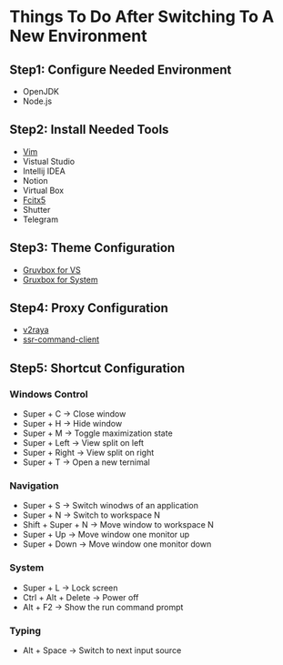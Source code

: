 # Things To Do After Switching To A New Environment

## Step1: Configure Needed Environment
* OpenJDK
* Node.js

## Step2: Install Needed Tools
* [Vim](https://github.com/ChenYi-qy/My-Vim-Config)
* Vistual Studio
* Intellij IDEA
* Notion
* Virtual Box
* [Fcitx5](https://fcitx-im.org/wiki/Fcitx_5/zh-cn)
* Shutter
* Telegram


## Step3: Theme Configuration
* [Gruvbox for VS](https://github.com/sainnhe/gruvbox-material-vscode)
* [Gruxbox for System](https://github.com/TheGreatMcPain/gruvbox-material-gtk)

## Step4: Proxy Configuration
* [v2raya](https://github.com/v2rayA/v2rayA)
* [ssr-command-client](https://github.com/TyrantLucifer/ssr-command-client)

## Step5: Shortcut Configuration

### Windows Control
* Super + C -> Close window
* Super + H -> Hide window
* Super + M -> Toggle maximization state
* Super + Left -> View split on left
* Super + Right -> View split on right
* Super + T -> Open a new ternimal

### Navigation
* Super + S -> Switch winodws of an application
* Super + N -> Switch to workspace N
* Shift + Super + N -> Move window to workspace N
* Super + Up -> Move window one monitor up
* Super + Down -> Move window one monitor down


### System
* Super + L -> Lock screen
* Ctrl + Alt + Delete -> Power off
* Alt + F2 -> Show the run command prompt

### Typing
* Alt + Space -> Switch to next input source



